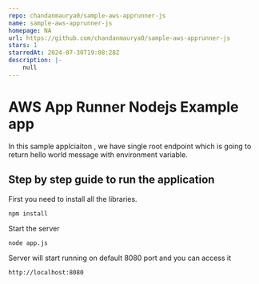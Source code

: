 ```yaml
---
repo: chandanmaurya0/sample-aws-apprunner-js
name: sample-aws-apprunner-js
homepage: NA
url: https://github.com/chandanmaurya0/sample-aws-apprunner-js
stars: 1
starredAt: 2024-07-30T19:08:28Z
description: |-
    null
---
```


# AWS App Runner Nodejs Example app

In this sample applciaiton , we have single root endpoint which is going to return hello world message with environment variable. 

## Step by step guide to run the application

First you need to install all the libraries.

```npm install```

Start the server

```node app.js```

Server will start running on default 8080 port and you can access it

```http://localhost:8080```


